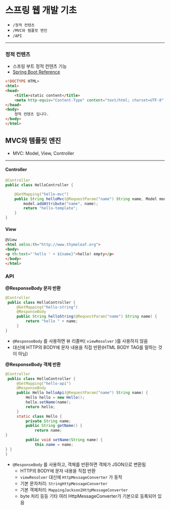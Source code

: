 # 스프링 웹 개발 기초


- `/정적 컨텐츠`
- `/MVC와 템플릿 엔진`
- `/API`

---

### 정적 컨텐츠

- 스프링 부트 정적 컨텐츠 기능
- [Spring Boot Reference](https://docs.spring.io/spring-boot/docs/2.3.1.RELEASE/reference/html/spring-boot-features.html#boot-features-spring-mvc-static-content)



```html
<!DOCTYPE HTML>
<html>
<head>
    <title>static content</title>
    <meta http-equiv="Content-Type" content="text/html; charset=UTF-8" />
</head>
<body>
    정적 컨텐츠 입니다.
</body>
</html>
```

## MVC와 템플릿 엔진

- MVC: Model, View, Controller

---

#### Controller

```java
@Controller
public class HelloController {

    @GetMapping("hello-mvc")
    public String helloMvc(@RequestParam("name") String name, Model model) {
        model.addAttribute("name", name);
        return "hello-template";
    }
}
```

#### View
```html
@View
<html xmlns:th="http://www.thymeleaf.org">
<body>
<p th:text="'hello ' + ${name}">hello! empty</p>
</body>
</html>
```


### API
**@ResponseBody 문자 반환**
```Java
@Controller
 public class HelloController {
     @GetMapping("hello-string")
     @ResponseBody
     public String helloString(@RequestParam("name") String name) {
         return "hello " + name;
     }
}
```

- `@ResponseBody` 를 사용하면 뷰 리졸버( `viewResolver` )를 사용하지 않음
- 대신에 HTTP의 BODY에 문자 내용을 직접 반환(HTML BODY TAG를 말하는 것이 아님)


**@ResponseBody 객체 반환**
```Java
@Controller
 public class HelloController {
     @GetMapping("hello-api")
     @ResponseBody
     public Hello helloApi(@RequestParam("name") String name) {
         Hello hello = new Hello();
         hello.setName(name);
         return hello;
     }
     static class Hello {
         private String name;
         public String getName() {
             return name;
}
         public void setName(String name) {
             this.name = name;
} }
}

```
- `@ResponseBody` 를 사용하고, 객체를 반환하면 객체가 JSON으로 변환됨
  - HTTP의 BODY에 문자 내용을 직접 반환
  - `viewResolver` 대신에 `HttpMessageConverter` 가 동작
  - 기본 문자처리: `StringHttpMessageConverter`
  - 기본 객체처리: `MappingJackson2HttpMessageConverter`
  - byte 처리 등등 기타 여러 HttpMessageConverter가 기본으로 등록되어 있음
